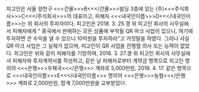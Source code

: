 피고인은 서울 양천구 <<<건물>>>B<<</건물>>>빌딩 3층에 있는 (주)<<<주식회사>>>C<<</주식회사>>>의 대표이고, 피해자 <<<내국인이름>>>D<<</내국인이름>>>는 위 회사의 투자자이다.
피고인은 2018. 3. 25.경 위 피고인 회사의 사무실에서 피해자에게 " 중국에서 판매하는 모든 상품에 부착될 QR 마크 사업이 있으니, 여기에 투자하면 큰 수익을 낼 수 있으니 10억원을 투자하라"고 거짓말을 하였다. 그러나 사실 QR 마크 사업은 그 실체가 없으며, 피고인이 QR 사업을 진행할 의사 또는 능력이 없었다.
피고인은 위와 같이 피해자를 기망하여, 2018. 3. 27.경 위 피고인 회사의 사무실에서 피해자와 투자계약서를 작성하고, 같은 날 피해자로부터 계약금 명목으로 피고인 명의의 <<<은행>>>우체국<<</은행>>> 계좌로 5,000만원, 2018. 4. 17. 같은 명목으로 <<<내국인이름>>>E<<</내국인이름>>> 명의의 <<<은행>>>농협<<</은행>>> 계좌로 2,000만원, 합계 7,000만원을 교부받았다.
